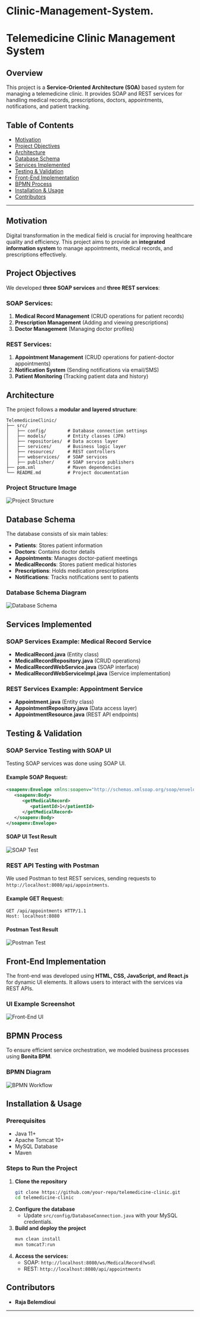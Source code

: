 # Clinic-Management-System.
# Telemedicine Clinic Management System

## Overview
This project is a **Service-Oriented Architecture (SOA)** based system for managing a telemedicine clinic. It provides SOAP and REST services for handling medical records, prescriptions, doctors, appointments, notifications, and patient tracking.

## Table of Contents
- [Motivation](#motivation)
- [Project Objectives](#project-objectives)
- [Architecture](#architecture)
- [Database Schema](#database-schema)
- [Services Implemented](#services-implemented)
- [Testing & Validation](#testing--validation)
- [Front-End Implementation](#front-end-implementation)
- [BPMN Process](#bpmn-process)
- [Installation & Usage](#installation--usage)
- [Contributors](#contributors)

---

## Motivation
Digital transformation in the medical field is crucial for improving healthcare quality and efficiency. This project aims to provide an **integrated information system** to manage appointments, medical records, and prescriptions effectively.

## Project Objectives
We developed **three SOAP services** and **three REST services**:

### SOAP Services:
1. **Medical Record Management** (CRUD operations for patient records)
2. **Prescription Management** (Adding and viewing prescriptions)
3. **Doctor Management** (Managing doctor profiles)

### REST Services:
1. **Appointment Management** (CRUD operations for patient-doctor appointments)
2. **Notification System** (Sending notifications via email/SMS)
3. **Patient Monitoring** (Tracking patient data and history)

## Architecture
The project follows a **modular and layered structure**:

```
TelemedicineClinic/
├── src/
│   ├── config/        # Database connection settings
│   ├── models/        # Entity classes (JPA)
│   ├── repositories/  # Data access layer
│   ├── services/      # Business logic layer
│   ├── resources/     # REST controllers
│   ├── webservices/   # SOAP services
│   ├── publisher/     # SOAP service publishers
├── pom.xml            # Maven dependencies
└── README.md          # Project documentation
```

### Project Structure Image
![Project Structure](images/project_structure.png)

## Database Schema
The database consists of six main tables:
- **Patients**: Stores patient information
- **Doctors**: Contains doctor details
- **Appointments**: Manages doctor-patient meetings
- **MedicalRecords**: Stores patient medical histories
- **Prescriptions**: Holds medication prescriptions
- **Notifications**: Tracks notifications sent to patients

### Database Schema Diagram
![Database Schema](images/database_schema.png)

## Services Implemented

### SOAP Services Example: Medical Record Service
- **MedicalRecord.java** (Entity class)
- **MedicalRecordRepository.java** (CRUD operations)
- **MedicalRecordWebService.java** (SOAP interface)
- **MedicalRecordWebServiceImpl.java** (Service implementation)

### REST Services Example: Appointment Service
- **Appointment.java** (Entity class)
- **AppointmentRepository.java** (Data access layer)
- **AppointmentResource.java** (REST API endpoints)

## Testing & Validation
### SOAP Service Testing with SOAP UI
Testing SOAP services was done using SOAP UI.
#### Example SOAP Request:
```xml
<soapenv:Envelope xmlns:soapenv="http://schemas.xmlsoap.org/soap/envelope/">
   <soapenv:Body>
      <getMedicalRecord>
         <patientId>1</patientId>
      </getMedicalRecord>
   </soapenv:Body>
</soapenv:Envelope>
```
#### SOAP UI Test Result
![SOAP Test](images/soap_test.png)

### REST API Testing with Postman
We used Postman to test REST services, sending requests to `http://localhost:8080/api/appointments`.
#### Example GET Request:
```http
GET /api/appointments HTTP/1.1
Host: localhost:8080
```
#### Postman Test Result
![Postman Test](images/postman_test.png)

## Front-End Implementation
The front-end was developed using **HTML, CSS, JavaScript, and React.js** for dynamic UI elements. It allows users to interact with the services via REST APIs.

### UI Example Screenshot
![Front-End UI](images/frontend_ui.png)

## BPMN Process
To ensure efficient service orchestration, we modeled business processes using **Bonita BPM**.

### BPMN Diagram
![BPMN Workflow](images/bpmn_diagram.png)

## Installation & Usage
### Prerequisites
- Java 11+
- Apache Tomcat 10+
- MySQL Database
- Maven

### Steps to Run the Project
1. **Clone the repository**
   ```sh
   git clone https://github.com/your-repo/telemedicine-clinic.git
   cd telemedicine-clinic
   ```
2. **Configure the database**
   - Update `src/config/DatabaseConnection.java` with your MySQL credentials.
3. **Build and deploy the project**
   ```sh
   mvn clean install
   mvn tomcat7:run
   ```
4. **Access the services:**
   - SOAP: `http://localhost:8080/ws/MedicalRecord?wsdl`
   - REST: `http://localhost:8080/api/appointments`

## Contributors
- **Raja Belemdioui**

---



